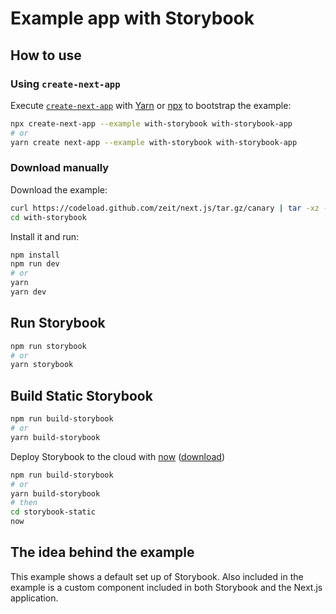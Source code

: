 # Example app with Storybook

## How to use

### Using `create-next-app`

Execute [`create-next-app`](https://github.com/zeit/next.js/tree/canary/packages/create-next-app) with [Yarn](https://yarnpkg.com/lang/en/docs/cli/create/) or [npx](https://github.com/zkat/npx#readme) to bootstrap the example:

```bash
npx create-next-app --example with-storybook with-storybook-app
# or
yarn create next-app --example with-storybook with-storybook-app
```

### Download manually

Download the example:

```bash
curl https://codeload.github.com/zeit/next.js/tar.gz/canary | tar -xz --strip=2 next.js-canary/examples/with-storybook
cd with-storybook
```

Install it and run:

```bash
npm install
npm run dev
# or
yarn
yarn dev
```

## Run Storybook

```bash
npm run storybook
# or
yarn storybook
```

## Build Static Storybook

```bash
npm run build-storybook
# or
yarn build-storybook
```

Deploy Storybook to the cloud with [now](https://zeit.co/now) ([download](https://zeit.co/download))

```bash
npm run build-storybook
# or
yarn build-storybook
# then
cd storybook-static
now
```

## The idea behind the example

This example shows a default set up of Storybook. Also included in the example is a custom component included in both Storybook and the Next.js application.
